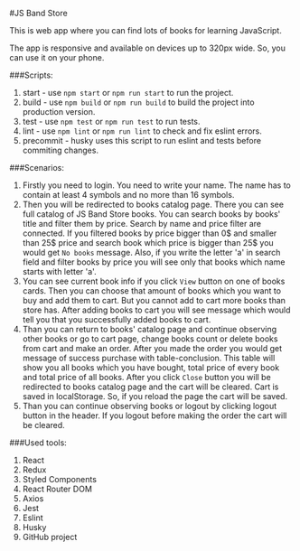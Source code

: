 #JS Band Store

This is web app where you can find lots of books for learning 
JavaScript.

The app is responsive and available on devices up to 320px wide. So, you can use it 
on your phone.

###Scripts:
1. start - use `npm start` or `npm run start` to run the project.
1. build - use `npm build` or `npm run build` to build the project
into production version.
1. test - use `npm test` or `npm run test` to run tests.
1. lint - use `npm lint` or `npm run lint` to check and fix eslint errors.
1. precommit - husky uses this script to run eslint and tests before commiting changes.

###Scenarios:
1. Firstly you need to login. You need to write your name. The name has to contain at 
   least 4 symbols and no more than 16 symbols.
1. Then you will be redirected to books catalog page. There you can see full catalog 
   of JS Band Store books. You can search books by books' title and filter them by 
   price. Search by name and price filter are connected. If you filtered books by 
   price bigger than 0$ and smaller than 25$ price and search book which price is 
   bigger than 25$ you would get `No books` message. Also, if you write the letter 'a' 
   in search field and filter books by price you will see only that books which name 
   starts with letter 'a'.
1. You can see current book info if you click `View` button on one of books cards. 
   Then you can choose that amount of books which you want to buy and add them to cart.
   But you cannot add to cart more books than store has. After adding books to cart 
   you will see message which would tell you that you successfully added books to cart.
1. Than you can return to books' catalog page and continue observing other books or go 
   to cart page, change books count or delete books from cart and make an order. After 
   you made the order you would get message of success purchase with table-conclusion. 
   This table will show you all books which you have bought, total price of every book 
   and total price of all books. After you click `Close` button you will be redirected to 
   books catalog page and the cart will be cleared. Cart is saved in localStorage. So,
   if you reload the page the cart will be saved.
1. Than you can continue observing books or logout by clicking logout button in the 
   header. If you logout before making the order the cart will be cleared.
   
###Used tools:
1. React
1. Redux
1. Styled Components
1. React Router DOM   
1. Axios
1. Jest
1. Eslint   
1. Husky
1. GitHub project